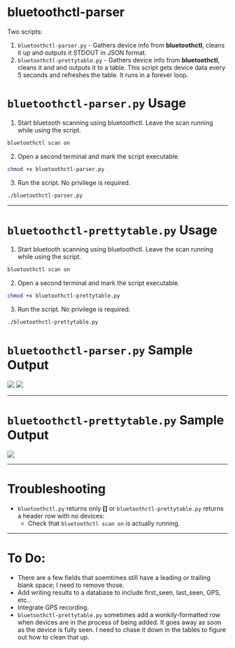 # bluetoothctl-parser
Two scripts:
1. `bluetoothctl-parser.py` - Gathers device info from **bluetoothctl**, cleans it up and outputs it STDOUT in JSON format.
2. `bluetoothctl-prettytable.py` - Gathers device info from **bluetoothctl**, cleans it and and outputs it to a table. This script gets device data every 5 seconds and refreshes the table.  It runs in a forever loop.

# `bluetoothctl-parser.py` Usage
1. Start bluetooth scanning using bluetoothctl.  Leave the scan running while using the script.
```bash
bluetoothctl scan on
```
2. Open a second terminal and mark the script executable.
```bash
chmod +x bluetoothctl-parser.py
```
3. Run the script.  No privilege is required.
```bash
./bluetoothctl-parser.py
```

***

# `bluetoothctl-prettytable.py` Usage
1. Start bluetooth scanning using bluetoothctl.  Leave the scan running while using the script.
```bash
bluetoothctl scan on
```
2. Open a second terminal and mark the script executable.
```bash
chmod +x bluetoothctl-prettytable.py
```
3. Run the script.  No privilege is required.
```bash
./bluetoothctl-prettytable.py
```

# `bluetoothctl-parser.py` Sample Output
<img src=https://dojolabs.s3.amazonaws.com/bluetooth/bluetoothctl-parser-script-output2.jpg>
<img src=https://dojolabs.s3.amazonaws.com/bluetooth/bluetoothctl-parser-script-output1.jpg>

***

# `bluetoothctl-prettytable.py` Sample Output
<img src=https://dojolabs.s3.amazonaws.com/bluetooth/bluetoothctl-prettytable.jpg>

***

# Troubleshooting
* `bluetoothctl.py` returns only **[]** or `bluetoothctl-prettytable.py` returns a header row with no devices:
  * Check that `bluetoothctl scan on` is actually running.

***

# To Do:
* There are a few fields that soemtimes still have a leading or trailing blank space; I need to remove those.
* Add writing results to a database to include first_seen, last_seen, GPS, etc..
* Integrate GPS recording.
* `bluetoothctl-prettytable.py` sometimes add a wonkily-formatted row when devices are in the process of being added. It goes away as soon as the device is fully seen.  I need to chase it down in the tables to figure out how to clean that up.
